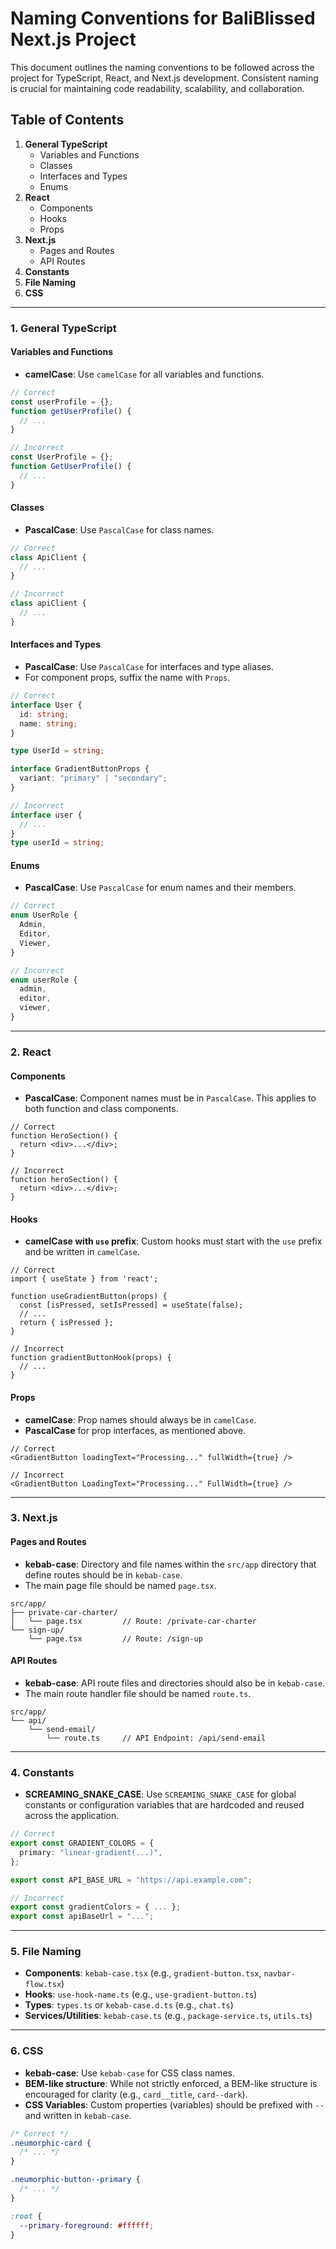 # Naming Conventions for BaliBlissed Next.js Project

This document outlines the naming conventions to be followed across the project for TypeScript, React, and Next.js development. Consistent naming is crucial for maintaining code readability, scalability, and collaboration.

## Table of Contents

1. **General TypeScript**
    - Variables and Functions
    - Classes
    - Interfaces and Types
    - Enums
2. **React**
    - Components
    - Hooks
    - Props
3. **Next.js**
    - Pages and Routes
    - API Routes
4. **Constants**
5. **File Naming**
6. **CSS**

---

### 1. General TypeScript

#### Variables and Functions

- **camelCase**: Use `camelCase` for all variables and functions.

```typescript
// Correct
const userProfile = {};
function getUserProfile() {
  // ...
}

// Incorrect
const UserProfile = {};
function GetUserProfile() {
  // ...
}
```

#### Classes

- **PascalCase**: Use `PascalCase` for class names.

```typescript
// Correct
class ApiClient {
  // ...
}

// Incorrect
class apiClient {
  // ...
}
```

#### Interfaces and Types

- **PascalCase**: Use `PascalCase` for interfaces and type aliases.
- For component props, suffix the name with `Props`.

```typescript
// Correct
interface User {
  id: string;
  name: string;
}

type UserId = string;

interface GradientButtonProps {
  variant: "primary" | "secondary";
}

// Incorrect
interface user {
  // ...
}
type userId = string;
```

#### Enums

- **PascalCase**: Use `PascalCase` for enum names and their members.

```typescript
// Correct
enum UserRole {
  Admin,
  Editor,
  Viewer,
}

// Incorrect
enum userRole {
  admin,
  editor,
  viewer,
}
```

---

### 2. React

#### Components

- **PascalCase**: Component names must be in `PascalCase`. This applies to both function and class components.

```tsx
// Correct
function HeroSection() {
  return <div>...</div>;
}

// Incorrect
function heroSection() {
  return <div>...</div>;
}
```

#### Hooks

- **camelCase with `use` prefix**: Custom hooks must start with the `use` prefix and be written in `camelCase`.

```tsx
// Correct
import { useState } from 'react';

function useGradientButton(props) {
  const [isPressed, setIsPressed] = useState(false);
  // ...
  return { isPressed };
}

// Incorrect
function gradientButtonHook(props) {
  // ...
}
```

#### Props

- **camelCase**: Prop names should always be in `camelCase`.
- **PascalCase** for prop interfaces, as mentioned above.

```tsx
// Correct
<GradientButton loadingText="Processing..." fullWidth={true} />

// Incorrect
<GradientButton LoadingText="Processing..." FullWidth={true} />
```

---

### 3. Next.js

#### Pages and Routes

- **kebab-case**: Directory and file names within the `src/app` directory that define routes should be in `kebab-case`.
- The main page file should be named `page.tsx`.

```plain text
src/app/
├── private-car-charter/
│   └── page.tsx         // Route: /private-car-charter
└── sign-up/
    └── page.tsx         // Route: /sign-up
```

#### API Routes

- **kebab-case**: API route files and directories should also be in `kebab-case`.
- The main route handler file should be named `route.ts`.

```plain text
src/app/
└── api/
    └── send-email/
        └── route.ts     // API Endpoint: /api/send-email
```

---

### 4. Constants

- **SCREAMING_SNAKE_CASE**: Use `SCREAMING_SNAKE_CASE` for global constants or configuration variables that are hardcoded and reused across the application.

```typescript
// Correct
export const GRADIENT_COLORS = {
  primary: "linear-gradient(...)",
};

export const API_BASE_URL = "https://api.example.com";

// Incorrect
export const gradientColors = { ... };
export const apiBaseUrl = "...";
```

---

### 5. File Naming

- **Components**: `kebab-case.tsx` (e.g., `gradient-button.tsx`, `navbar-flow.tsx`)
- **Hooks**: `use-hook-name.ts` (e.g., `use-gradient-button.ts`)
- **Types**: `types.ts` or `kebab-case.d.ts` (e.g., `chat.ts`)
- **Services/Utilities**: `kebab-case.ts` (e.g., `package-service.ts`, `utils.ts`)

---

### 6. CSS

- **kebab-case**: Use `kebab-case` for CSS class names.
- **BEM-like structure**: While not strictly enforced, a BEM-like structure is encouraged for clarity (e.g., `card__title`, `card--dark`).
- **CSS Variables**: Custom properties (variables) should be prefixed with `--` and written in `kebab-case`.

```css
/* Correct */
.neumorphic-card {
  /* ... */
}

.neumorphic-button--primary {
  /* ... */
}

:root {
  --primary-foreground: #ffffff;
}
